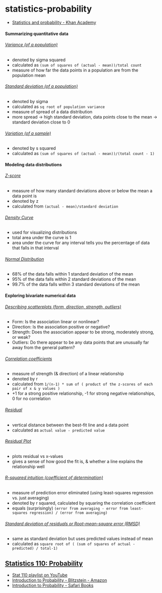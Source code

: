 # statistics-probability

- [Statistics and probability - Khan Academy](https://www.khanacademy.org/math/statistics-probability)

#### Summarizing quantitative data

###### [Variance (of a population)](https://www.khanacademy.org/math/statistics-probability/summarizing-quantitative-data/variance-standard-deviation-population/v/variance-of-a-population)

- denoted by sigma squared
- calculated as `(sum of squares of (actual - mean))/total count` 
- measure of how far the data points in a population are from the population mean

###### [Standard deviation (of a population)](https://www.khanacademy.org/math/statistics-probability/summarizing-quantitative-data/variance-standard-deviation-population/v/population-standard-deviation)

- denoted by sigma 
- calculated as `sq root of population variance`
- measure of spread of a data distribution
- more spread -> high standard deviation, data points close to the mean -> standard deviation close to 0

###### [Variation (of a sample)](https://www.khanacademy.org/math/statistics-probability/summarizing-quantitative-data/variance-standard-deviation-sample/v/sample-variance)

- denoted by s squared
- calculated as `(sum of squares of (actual - mean))/(total count - 1)`

#### Modeling data distributions

###### [Z-score](https://www.khanacademy.org/math/statistics-probability/modeling-distributions-of-data/z-scores/a/z-scores-review)

- measure of how many standard deviations above or below the mean a data point is
- denoted by z
- calculated from `(actual - mean)/standard deviation`  

###### [Density Curve](https://www.khanacademy.org/math/statistics-probability/modeling-distributions-of-data/density-curve/v/density-curves)

- used for visualizing distributions
- total area under the curve is 1
- area under the curve for any interval tells you the percentage of data that falls in that interval

###### [Normal Distribution](https://www.khanacademy.org/math/statistics-probability/modeling-distributions-of-data/normal-distribution-calculation/a/basic-normal-calculations)

- 68% of the data falls within 1 standard deviation of the mean
- 95% of the data falls within 2 standard deviations of the mean
- 99.7% of the data falls within 3 standard deviations of the mean

#### Exploring bivariate numerical data

###### [Describing scatterplots (form, direction, strength, outliers)](https://www.khanacademy.org/math/statistics-probability/describing-relationships-quantitative-data/introduction-to-scatterplots/a/describing-scatterplots-form-direction-strength-outliers)

- Form: Is the association linear or nonlinear?
- Direction: Is the association positive or negative?
- Strength: Does the association appear to be strong, moderately strong, or weak?
- Outliers: Do there appear to be any data points that are unusually far away from the general pattern?

###### [Correlation coefficients](https://www.khanacademy.org/math/statistics-probability/describing-relationships-quantitative-data/scatterplots-and-correlation/a/correlation-coefficient-review)

- measure of strength (& direction) of a linear relationship
- denoted by r
- calculated from `1/(n-1) * sum of ( product of the z-scores of each pair of x & y values )`
- +1 for a strong positive relationship, -1 for strong negative relationships, 0 for no correlation

###### [Residual](https://www.khanacademy.org/math/statistics-probability/describing-relationships-quantitative-data/regression-library/a/introduction-to-residuals)

- vertical distance between the best-fit line and a data point
- calculated as `actual value - predicted value`

###### [Residual Plot](https://www.khanacademy.org/math/statistics-probability/describing-relationships-quantitative-data/assessing-the-fit-in-least-squares-regression/v/residual-plots)

- plots residual vs x-values
- gives a sense of how good the fit is, & whether a line explains the relationship well

###### [R-squared intuition (coefficient of determination)](https://www.khanacademy.org/math/statistics-probability/describing-relationships-quantitative-data/assessing-the-fit-in-least-squares-regression/a/r-squared-intuition)

- measure of prediction error eliminated (using least-squares regression vs. just averaging)
- denoted by r squared, calculated by squaring the correlation coefficient
- equals (surprisingly) `(error from averaging - error from least-squares regression) / (error from averaging)` 

###### [Standard deviation of residuals or Root-mean-square error (RMSD)](https://www.khanacademy.org/math/statistics-probability/describing-relationships-quantitative-data/assessing-the-fit-in-least-squares-regression/v/standard-deviation-of-residuals-or-root-mean-square-error-rmsd)

- same as standard deviation but uses predicted values instead of mean
- calculated as `square root of ( (sum of squares of actual - predicted) / total-1)`


## [Statistics 110: Probability](https://projects.iq.harvard.edu/stat110)

- [Stat 110 playlist on YouTube](https://www.youtube.com/playlist?list=PL2SOU6wwxB0uwwH80KTQ6ht66KWxbzTIo)
- [Introduction to Probability - Blitzstein - Amazon](https://www.amazon.com/Introduction-Probability-Chapman-Statistical-Science/dp/1466575573/ref=asap_bc?ie=UTF8)
- [
Introduction to Probability - Safari Books](https://www.safaribooksonline.com/library/view/introduction-to-probability/9781466575578/)

